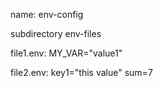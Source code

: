 name: env-config

subdirectory env-files

file1.env:
MY_VAR="value1"

file2.env:
key1="this value"
sum=7

